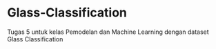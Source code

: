# Glass-Classification
Tugas 5 untuk kelas Pemodelan dan Machine Learning dengan dataset Glass Classification 
